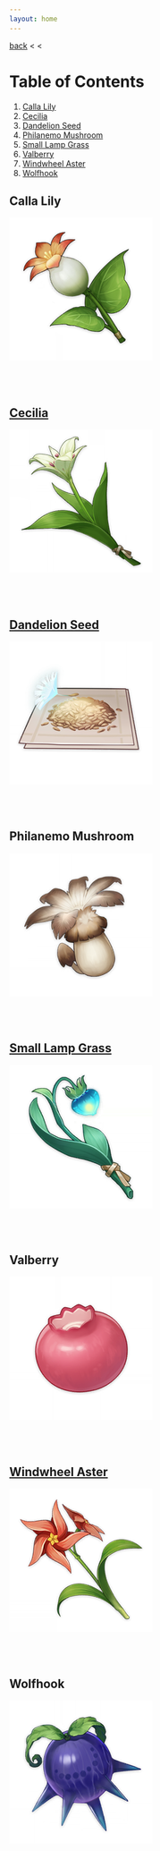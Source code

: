 ```yaml
---
layout: home
---
```


[back](../) < <

# Table of Contents
1. [Calla Lily](#calla-lily)
2. [Cecilia](#cecilia)
3. [Dandelion Seed](#dandelion-seed)
4. [Philanemo Mushroom](#philanemo-mushroom)
5. [Small Lamp Grass](small-lamp-grass)
6. [Valberry](valberry)
7. [Windwheel Aster](windwheel-aster)
8. [Wolfhook](wolfhook)

## Calla Lily
![Calla Lily](/assets/img/genshin-impact/local-specialty/calla-lily.png)

<br/><br/>

## [Cecilia](cecilia/)
[![Cecilia](/assets/img/genshin-impact/local-specialty/cecilia.png)](cecilia/)

<br/><br/>

## [Dandelion Seed](dandelion-seed/)
[![Dandelion Seed](/assets/img/genshin-impact/local-specialty/dandelion-seed.png)](dandelion-seed/)

<br/><br/>

## Philanemo Mushroom
![Philanemo Mushroom](/assets/img/genshin-impact/local-specialty/philanemo-mushroom.png)

<br/><br/>

## [Small Lamp Grass](small-lamp-grass/)
[![Small Lamp Grass](/assets/img/genshin-impact/local-specialty/small-lamp-grass.png)](small-lamp-grass/)

<br/><br/>

## Valberry
![Valberry](/assets/img/genshin-impact/local-specialty/valberry.png)

<br/><br/>

## [Windwheel Aster](windwheel-aster/)
[![Windwheel Aster](/assets/img/genshin-impact/local-specialty/windwheel-aster.png)](windwheel-aster/)

<br/><br/>

## Wolfhook
![Wolfhook](/assets/img/genshin-impact/local-specialty/wolfhook.png)

<br/><br/>
